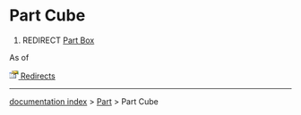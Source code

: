 # Part Cube
1.  REDIRECT [Part Box](Part_Box.md)

As of 

[<img src="images/Property.png" style="width:16px"> Redirects](Category_Redirects.md)

---
[documentation index](../README.md) > [Part](Part_Workbench.md) > Part Cube

